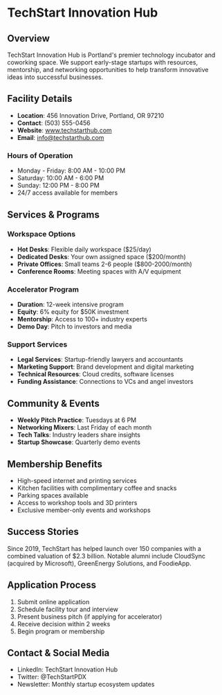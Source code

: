# TechStart Innovation Hub

## Overview
TechStart Innovation Hub is Portland's premier technology incubator and coworking space. We support early-stage startups with resources, mentorship, and networking opportunities to help transform innovative ideas into successful businesses.

## Facility Details
- **Location**: 456 Innovation Drive, Portland, OR 97210
- **Contact**: (503) 555-0456
- **Website**: www.techstarthub.com
- **Email**: info@techstarthub.com

### Hours of Operation
- Monday - Friday: 8:00 AM - 10:00 PM
- Saturday: 10:00 AM - 6:00 PM
- Sunday: 12:00 PM - 8:00 PM
- 24/7 access available for members

## Services & Programs

### Workspace Options
- **Hot Desks**: Flexible daily workspace ($25/day)
- **Dedicated Desks**: Your own assigned space ($200/month)
- **Private Offices**: Small teams 2-6 people ($800-2000/month)
- **Conference Rooms**: Meeting spaces with A/V equipment

### Accelerator Program
- **Duration**: 12-week intensive program
- **Equity**: 6% equity for $50K investment
- **Mentorship**: Access to 100+ industry experts
- **Demo Day**: Pitch to investors and media

### Support Services
- **Legal Services**: Startup-friendly lawyers and accountants
- **Marketing Support**: Brand development and digital marketing
- **Technical Resources**: Cloud credits, software licenses
- **Funding Assistance**: Connections to VCs and angel investors

## Community & Events
- **Weekly Pitch Practice**: Tuesdays at 6 PM
- **Networking Mixers**: Last Friday of each month
- **Tech Talks**: Industry leaders share insights
- **Startup Showcase**: Quarterly demo events

## Membership Benefits
- High-speed internet and printing services
- Kitchen facilities with complimentary coffee and snacks
- Parking spaces available
- Access to workshop tools and 3D printers
- Exclusive member-only events and workshops

## Success Stories
Since 2019, TechStart has helped launch over 150 companies with a combined valuation of $2.3 billion. Notable alumni include CloudSync (acquired by Microsoft), GreenEnergy Solutions, and FoodieApp.

## Application Process
1. Submit online application
2. Schedule facility tour and interview
3. Present business pitch (if applying for accelerator)
4. Receive decision within 2 weeks
5. Begin program or membership

## Contact & Social Media
- LinkedIn: TechStart Innovation Hub
- Twitter: @TechStartPDX
- Newsletter: Monthly startup ecosystem updates